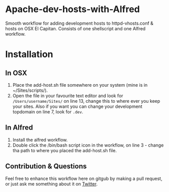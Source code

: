 # Apache-dev-hosts-with-Alfred
Smooth workflow for adding development hosts to httpd-vhosts.conf &amp; hosts on OSX El Capitan. Consists of one shellscript and one Alfred workflow.

# Installation
## In OSX
1. Place the add-host.sh file somewhere on your system (mine is in ~/Sites/scripts/).
2. Open the file in your favourite text editor and look for `/Users/username/Sites/` on line 13, change this to where ever you keep your sites. Also if you want you can change your development topdomain on line 7, look for `.dev`.

## In Alfred
1. Install the alfred workflow.
2. Double click the /bin/bash script icon in the workflow, on line 3 - change tha path to where you placed the add-host.sh file.

## Contribution & Questions
Feel free to enhance this workflow here on gitgub by making a pull request, or just ask me something about it on [Twitter](https://www.twitter.com/pixelcrook).

